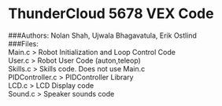 # ThunderCloud 5678 VEX Code
###Authors:
Nolan Shah, Ujwala Bhagavatula, Erik Ostlind  
###Files:  
Main.c > Robot Initialization and Loop Control Code  
User.c > Robot User Code (auton,teleop)  
Skills.c > Skills code. Does not use Main.c  
PIDController.c > PIDController Library  
LCD.c > LCD Display code  
Sound.c > Speaker sounds code  
